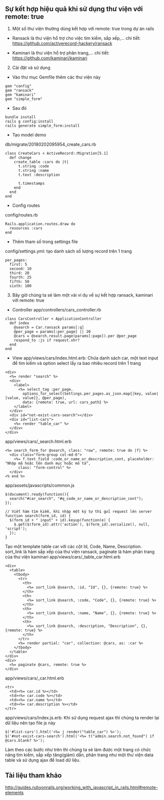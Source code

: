 ## Sự kết hợp hiệu quả khi sử dụng thư viện với remote: true
1. Một số thư viện thường dùng kết hợp với remote: true trong dự án rails

- Ransack là thư viện hổ trợ cho việc tìm kiếm, sắp xếp,... chi tiết: https://github.com/activerecord-hackery/ransack

- Kaminari là thư viện hổ  trợ phân trang,... chi tiết: https://github.com/kaminari/kaminari

2. Cài đặt và sử dụng
+ Vào thư mục Gemfile thêm các thư viện này
```
gem "config"
gem "ransack"
gem "kaminari"
gem "simple_form"
```
+ Sau đó
```
bundle install
rails g config:install
rails generate simple_form:install
```
+ Tạo model demo

db/migrate/20180202095954_create_cars.rb
```
class CreateCars < ActiveRecord::Migration[5.1]
  def change
    create_table :cars do |t|
      t.string :code
      t.string :name
      t.text :description

      t.timestamps
    end
  end
end
```
+ Config routes

config/routes.rb
```
Rails.application.routes.draw do
  resources :cars
end
```
+ Thêm tham số trong settings file

config/settings.yml: tạo danh sách số lượng record trên 1 trang
```
per_pages:
  first: 5
  second: 10
  third: 20
  fourth: 25
  fifth: 50
  sixth: 100
```
3. Bây giờ chúng ta sẻ làm một vài ví dụ về sự kết hợp ransack, kaminari với remote: true
+ Controller
app/controllers/cars_controller.rb
```
class CarsController < ApplicationController
  def index
    @search = Car.ransack params[:q]
    @per_page = params[:per_page] || 20
    @cars = @search.result.page(params[:page]).per @per_page
    respond_to :js if request.xhr?
  end
end
```
+ View
app/views/cars/index.html.erb: Chứa danh sách car, một text input để tìm kiếm và option select lấy ra bao nhiêu record trên 1 trang
```
<div>
  <%= render "search" %>
  <div>
    <label>
      <%= select_tag :per_page,
        options_for_select(Settings.per_pages.as_json.map{|key, value| [value, value]}, @per_page),
        data: {remote: true, url: cars_path} %>
    </label>
  </div>
  <div id="not-exist-cars-search"></div>
  <div id="list-cars">
    <%= render "table_car" %>
  </div>
</div>
```
app/views/cars/_search.html.erb
```
<%= search_form_for @search, class: "row", remote: true do |f| %>
  <div class="form-group col-md-6">
    <%= f.text_field :code_or_name_or_description_cont, placeholder: "Nhập mã hoặc tên danh mục hoặc mô tả",
      class: "form-control" %>
  </div>
<% end %>
```
app/assets/javascripts/common.js
```
$(document).ready(function(){
  search("#car_search", "#q_code_or_name_or_description_cont");
});

// Viết hàm tìm kiếm, khi nhập một ký tự thì gửi request lên server
function search(form_id, id) {
  $(form_id + " input" + id).keyup(function(e) {
    $.get($(form_id).attr('action'), $(form_id).serialize(), null, 'script');
  });
}
```
Tạo một template table car với các cột Id, Code, Name, Description. sort_link là hàm sắp xếp của thư viện ransack,
paginate là hàm phân trang của thư viện kaminari
app/views/cars/_table_car.html.erb
```
<div>
  <table>
    <tbody>
      <tr>
        <th>
          <%= sort_link @search, :id, "Id", {}, {remote: true} %>
        </th>
        <th>
          <%= sort_link @search, :code, "Code", {}, {remote: true} %>
        </th>
        <th>
          <%= sort_link @search, :name, "Name", {}, {remote: true} %>
        </th>
        <th>
          <%= sort_link @search, :description, "Description", {}, {remote: true} %>
        </th>
      </tr>
      <%= render partial: "car", collection: @cars, as: :car %>
    </tbody>
  </table>
</div>
<div>
  <%= paginate @cars, remote: true %>
</div>
```
app/views/cars/_car.html.erb
```
<tr>
  <td><%= car.id %></td>
  <td><%= car.code %></td>
  <td><%= car.name %></td>
  <td><%= car.description %></td>
</tr>
```
app/views/cars/index.js.erb: Khi sử dụng request ajax thì chúng ta render lại dữ liệu nên tạo file js này
```
$('#list-cars').html('<%= j render("table_car") %>');
$('#not-exist-cars-search').html('<%= t("admin.search.not_found") if @cars.blank? %>');
```
Làm theo các bước như trên thì chúng ta sẻ làm được một trang có chức năng tìm kiếm, sắp xếp tăng(giảm) dần, phân trang như một thư viện data table và sử dụng ajax để load dữ liệu.
## Tài liệu tham khảo
http://guides.rubyonrails.org/working_with_javascript_in_rails.html#remote-elements